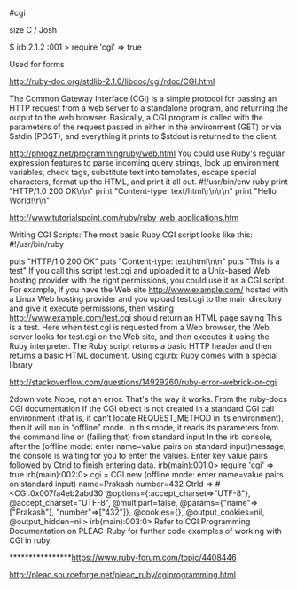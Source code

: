 #cgi

size C / Josh

$ irb
2.1.2 :001 > require 'cgi'
 => true 

Used for forms

http://ruby-doc.org/stdlib-2.1.0/libdoc/cgi/rdoc/CGI.html

The Common Gateway Interface (CGI) is a simple protocol for passing an HTTP request from a web server to a standalone program, and returning the output to the web browser.
Basically, a CGI program is called with the parameters of the request passed in either in the environment (GET) or via $stdin (POST), and everything it prints to $stdout is returned to the client.

http://phrogz.net/programmingruby/web.html
You could use Ruby's regular expression features to parse incoming query strings, look up environment variables, check tags, substitute text into templates, escape special characters, format up the HTML, and print it all out.
#!/usr/bin/env ruby
print "HTTP/1.0 200 OK\r\n"
print "Content-type: text/html\r\n\r\n"
print "<html><body>Hello World!</body></html>\r\n"

http://www.tutorialspoint.com/ruby/ruby_web_applications.htm

Writing CGI Scripts:
The most basic Ruby CGI script looks like this:
#!/usr/bin/ruby

puts "HTTP/1.0 200 OK"
puts "Content-type: text/html\n\n"
puts "<html><body>This is a test</body></html>"
If you call this script test.cgi and uploaded it to a Unix-based Web hosting provider with the right permissions, you could use it as a CGI script.
For example, if you have the Web site http://www.example.com/ hosted with a Linux Web hosting provider and you upload test.cgi to the main directory and give it execute permissions, then visiting http://www.example.com/test.cgi should return an HTML page saying This is a test.
Here when test.cgi is requested from a Web browser, the Web server looks for test.cgi on the Web site, and then executes it using the Ruby interpreter. The Ruby script returns a basic HTTP header and then returns a basic HTML document.
Using cgi.rb:
Ruby comes with a special library 

http://stackoverflow.com/questions/14929260/ruby-error-webrick-or-cgi


2down vote
Nope, not an error. That's the way it works.
From the ruby-docs CGI documentation
If the CGI object is not created in a standard CGI call environment (that is, it can’t locate REQUEST_METHOD in its environment), then it will run in “offline” mode. In this mode, it reads its parameters from the command line or (failing that) from standard input
In the irb console, after the (offline mode: enter name=value pairs on standard input)message, the console is waiting for you to enter the values. Enter key value pairs followed by Ctrld to finish entering data.
irb(main):001:0> require 'cgi' => true irb(main):002:0> cgi = CGI.new (offline mode: enter name=value pairs on standard input) name=Prakash number=432
Ctrld
=> #<CGI:0x007fa4eb2abd30 @options={:accept_charset=>"UTF-8"}, @accept_charset="UTF-8", @multipart=false, @params={"name"=>["Prakash"], "number"=>["432"]}, @cookies={}, @output_cookies=nil, @output_hidden=nil> irb(main):003:0>
Refer to CGI Programming Documentation on PLEAC-Ruby for further code examples of working with CGI in ruby.

****************https://www.ruby-forum.com/topic/4408446

http://pleac.sourceforge.net/pleac_ruby/cgiprogramming.html

